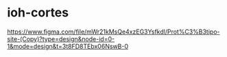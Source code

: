 # ioh-cortes
https://www.figma.com/file/mWr21kMsQe4xzEG3Ysfkdl/Prot%C3%B3tipo-site-(Copy)?type=design&node-id=0-1&mode=design&t=3t8FD8TEbx06NswB-0

